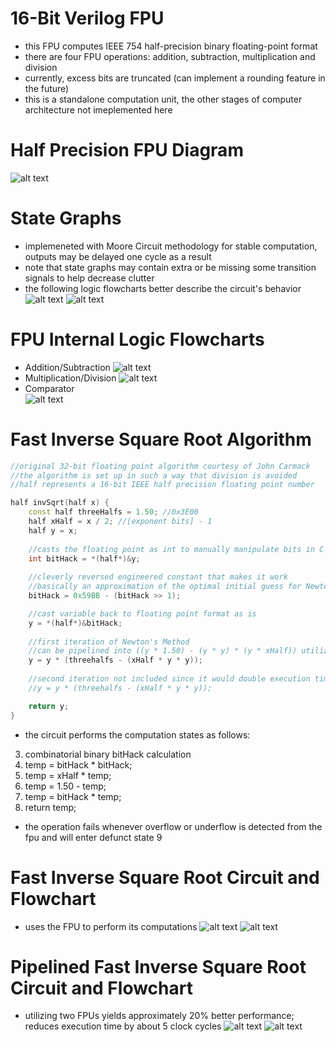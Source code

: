# 16-Bit Verilog FPU 
- this FPU computes IEEE 754 half-precision binary floating-point format
- there are four FPU operations: addition, subtraction, multiplication and division
- currently, excess bits are truncated (can implement a rounding feature in the future)
- this is a standalone computation unit, the other stages of computer architecture not imeplemented here
# Half Precision FPU Diagram
![alt text](https://github.com/lhn1703/fpu_16bit/blob/main/documentation/fpu%20controls%20block%20diagram.png)
# State Graphs 
- implemeneted with Moore Circuit methodology for stable computation, outputs may be delayed one cycle as a result
- note that state graphs may contain extra or be missing some transition signals to help decrease clutter
- the following logic flowcharts better describe the circuit's behavior
![alt text](https://github.com/lhn1703/fpu_16bit/blob/main/documentation/fpu%20state%20graphs.png)
![alt text](https://github.com/lhn1703/fpu_16bit/blob/main/documentation/fast%20inverse%20sqrt%20state%20graphs.png)
# FPU Internal Logic Flowcharts
- Addition/Subtraction
![alt text](https://github.com/lhn1703/fpu_16bit/blob/main/documentation/addition-subtraction%20flowchart.png)
- Multiplication/Division
![alt text](https://github.com/lhn1703/fpu_16bit/blob/main/documentation/multiplication-division%20flowchart.png)
- Comparator \
![alt text](https://github.com/lhn1703/fpu_16bit/blob/main/documentation/comparison.png)
# Fast Inverse Square Root Algorithm
```c++
//original 32-bit floating point algorithm courtesy of John Carmack
//the algorithm is set up in such a way that division is avoided
//half represents a 16-bit IEEE half precision floating point number

half invSqrt(half x) {
	const half threeHalfs = 1.50; //0x3E00
	half xHalf = x / 2; //[exponent bits] - 1
	half y = x;
	
	//casts the floating point as int to manually manipulate bits in C
	int bitHack = *(half*)&y;
	
	//cleverly reversed engineered constant that makes it work
	//basically an approximation of the optimal initial guess for Newton's Method  
	bitHack = 0x59BB - (bitHack >> 1);	

	//cast variable back to floating point format as is
	y = *(half*)&bitHack;
	
	//first iteration of Newton's Method
	//can be pipelined into ((y * 1.50) - (y * y) * (y * xHalf)) utilizing 2 FPUs
	y = y * (threehalfs - (xHalf * y * y)); 
	
	//second iteration not included since it would double execution time
	//y = y * (threehalfs - (xHalf * y * y)); 

	return y;
}	
```
- the circuit performs the computation states as follows:
3. combinatorial binary bitHack calculation
4. temp = bitHack * bitHack;
5. temp = xHalf * temp;
6. temp = 1.50 - temp;
7. temp = bitHack * temp;
8. return temp;
- the operation fails whenever overflow or underflow is detected from the fpu and will enter defunct state 9
# Fast Inverse Square Root Circuit and Flowchart
- uses the FPU to perform its computations
![alt text](https://github.com/lhn1703/fpu_16bit/blob/main/documentation/fast%20inverse%20square%20root%20block%20diagram.png)
![alt text](https://github.com/lhn1703/fpu_16bit/blob/main/documentation/fast%20inverse%20sqrt%20flowchart.png)
# Pipelined Fast Inverse Square Root Circuit and Flowchart
- utilizing two FPUs yields approximately 20% better performance; reduces execution time by about 5 clock cycles
![alt text](https://github.com/lhn1703/fpu_16bit/blob/main/documentation/pipelined%20fast%20inverse%20square%20root%20block%20diagram.png)
![alt text](https://github.com/lhn1703/fpu_16bit/blob/main/documentation/pipelined%20fast%20inverse%20sqrt%20flowchart.png)

